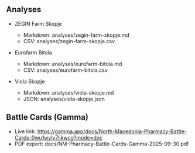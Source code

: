 ## Analyses

- ZEGIN Farm Skopje
  - Markdown: analyses/zegin-farm-skopje.md
  - CSV: analyses/zegin-farm-skopje.csv

- Eurofarm Bitola
  - Markdown: analyses/eurofarm-bitola.md
  - CSV: analyses/eurofarm-bitola.csv

- Viola Skopje
  - Markdown: analyses/viola-skopje.md
  - JSON: analyses/viola-skopje.json
    
## Battle Cards (Gamma)
- Live link: https://gamma.app/docs/North-Macedonia-Pharmacy-Battle-Cards-0wu1wylv7likwcg?mode=doc
- PDF export: docs/NM-Pharmacy-Battle-Cards-Gamma-2025-09-30.pdf
